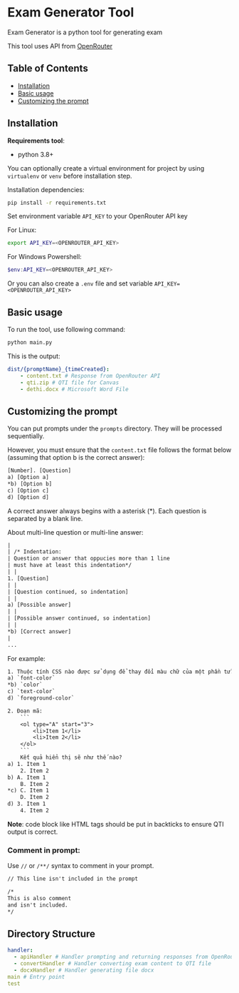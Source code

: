 # Exam Generator Tool

Exam Generator is a python tool for generating exam

This tool uses API from [OpenRouter](https://openrouter.ai/)

## Table of Contents

- [Installation](#installation)
- [Basic usage](#basic-usage)
- [Customizing the prompt](#customizing-the-prompt)

## Installation

**Requirements tool**:

- python 3.8+

You can optionally create a virtual environment for project by using
`virtualenv` or `venv` before installation step.

Installation dependencies:

```bash
pip install -r requirements.txt
```

Set environment variable `API_KEY` to your OpenRouter API key

For Linux:

```bash
export API_KEY=<OPENROUTER_API_KEY>
```

For Windows Powershell:

```powershell
$env:API_KEY=<OPENROUTER_API_KEY>
```

Or you can also create a `.env` file and set variable
`API_KEY=<OPENROUTER_API_KEY>`

## Basic usage

To run the tool, use following command:

```bash
python main.py
```

This is the output:

```yaml
dist/{promptName}_{timeCreated}:
    - content.txt # Response from OpenRouter API
    - qti.zip # QTI file for Canvas
    - dethi.docx # Microsoft Word File
```

## Customizing the prompt

You can put prompts under the `prompts` directory. They will be processed
sequentially.

However, you must ensure that the `content.txt` file follows the format below
(assuming that option b is the correct answer):

```txt
[Number]. [Question]
a) [Option a]
*b) [Option b]
c) [Option c]
d) [Option d]
```

A correct answer always begins with a asterisk (\*). Each question is separated
by a blank line.

About multi-line question or multi-line answer:

```txt
|
| /* Indentation:
| Question or answer that oppucies more than 1 line
| must have at least this indentation*/
| |
1. [Question]
| |
| [Question continued, so indentation]
| |
a) [Possible answer]
| |
| [Possible answer continued, so indentation]
| |
*b) [Correct answer]
|
...
```

For example:

````txt
1. Thuộc tính CSS nào được sử dụng để thay đổi màu chữ của một phần tử?
a) `font-color`
*b) `color`
c) `text-color`
d) `foreground-color`

2. Đoạn mã:
	```
	<ol type="A" start="3">
		<li>Item 1</li>
		<li>Item 2</li>
	</ol>
	```
	Kết quả hiển thị sẽ như thế nào?
a) 1. Item 1
	2. Item 2
b) A. Item 1
	B. Item 2
*c) C. Item 1
	D. Item 2
d) 3. Item 1
	4. Item 2
````

**Note**: code block like HTML tags should be put in backticks to ensure QTI
output is correct.

### Comment in prompt:

Use `//` or `/**/` syntax to comment in your prompt.

```txt
// This line isn't included in the prompt

/*
This is also comment
and isn't included.
*/
```

## Directory Structure

```yaml
handler:
  - apiHandler # Handler prompting and returning responses from OpenRouter API
  - convertHandler # Handler converting exam content to QTI file
  - docxHandler # Handler generating file docx
main # Entry point
test
```

